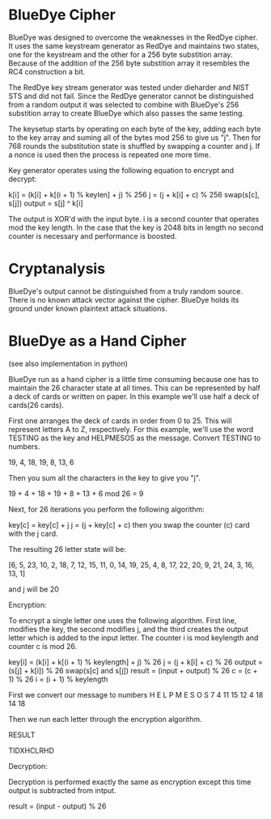 # BlueDye Cipher
BlueDye was designed to overcome the weaknesses in the RedDye cipher.  It uses the same keystream generator as RedDye and maintains two states, one for the keystream and the other for a 256 byte substition array.  Because of the addition of the 256 byte substition array it resembles the RC4 construction a bit.

The RedDye key stream generator was tested under dieharder and NIST STS and did not fail.  Since the RedDye generator cannot be distinguished from a random output it was selected to combine with BlueDye's 256 substition array to create BlueDye which also passes the same testing.

The keysetup starts by operating on each byte of the key, adding each byte to the key array and suming all of the bytes mod 256 to give us "j".  Then for 768 rounds the substitution state is shuffled by swapping a counter and j.  If a nonce is used then the process is repeated one more time.

Key generator operates using the following equation to encrypt and decrypt:

k[i] = (k[i] + k[(i + 1) % keylen] + j) % 256
j = (j + k[i] + c) % 256
swap(s[c], s[j])
output = s[j] ^ k[i]

The output is XOR'd with the input byte.  i is a second counter that operates mod the key length.  In the case that the key is 2048 bits in length no second counter is necessary and performance is boosted.

# Cryptanalysis

BlueDye's output cannot be distinguished from a truly random source.  There is no known attack vector against the cipher.  BlueDye holds its ground under known plaintext attack situations.

# BlueDye as a Hand Cipher
(see also implementation in python)

BlueDye run as a hand cipher is a little time consuming because one has to maintain the 26 character state at all times.  This can be represented by half a deck of cards or written on paper.  In this example we'll use half a deck of cards(26 cards).

First one arranges the deck of cards in order from 0 to 25.  This will represent letters A to Z, respectively.  For this example, we'll use the word TESTING as the key and HELPMESOS as the message.  Convert TESTING to numbers.

19, 4, 18, 19, 8, 13, 6

Then you sum all the characters in the key to give you "j".

19 + 4 + 18 + 19 + 8 + 13 + 6 mod 26 = 9

Next, for 26 iterations you perform the following algorithm:

key[c] = key[c] + j
j = (j + key[c] + c)
then you swap the counter (c) card with the j card.

The resulting 26 letter state will be:

[6, 5, 23, 10, 2, 18, 7, 12, 15, 11, 0, 14, 19, 25, 4, 8, 17, 22, 20, 9, 21, 24, 3, 16, 13, 1]

and j will be 20

Encryption:

To encrypt a single letter one uses the following algorithm.  First line, modifies the key, the second modifies j, and the third creates the output letter which is added to the input letter.  The counter i is mod keylength and counter c is mod 26.

key[i] = (k[i] + k[(i + 1) % keylength] + j) % 26
j = (j + k[i] + c) % 26
output = (s[j] + k[i]) % 26
swap(s[c] and s[j])
result = (input +  output) % 26
c = (c + 1) % 26
i = (i + 1) % keylength

First we convert our message to numbers
H E L P M E S O S
7 4 11 15 12 4 18 14 18

Then we run each letter through the encryption algorithm.

RESULT

TIDXHCLRHD

Decryption:

Decryption is performed exactly the same as encryption except this time output is subtracted from intput.

result = (input - output) % 26

